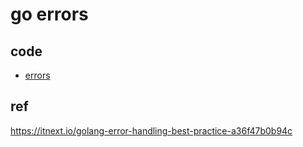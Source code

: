 # go errors

## code

- [errors](src/go/package/errors_test.go)

## ref

<https://itnext.io/golang-error-handling-best-practice-a36f47b0b94c>
